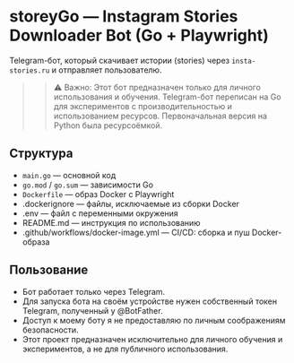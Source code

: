 # storeyGo — Instagram Stories Downloader Bot (Go + Playwright)

Telegram-бот, который скачивает истории (stories) через `insta-stories.ru` и отправляет пользователю.

>>⚠️ Важно: Этот бот предназначен только для личного использования и обучения.
>>Telegram-бот переписан на Go для экспериментов с производительностью и использованием ресурсов. Первоначальная версия на Python была ресурсоёмкой.

## Структура

- `main.go` — основной код
- `go.mod` / `go.sum` — зависимости Go
- `Dockerfile` — образ Docker с Playwright
- .dockerignore — файлы, исключаемые из сборки Docker
- .env — файл с переменными окружения
- README.md — инструкция по использованию
- .github/workflows/docker-image.yml — CI/CD: сборка и пуш Docker-образа

## Пользование

- Бот работает только через Telegram.
- Для запуска бота на своём устройстве нужен собственный токен Telegram, полученный у @BotFather.
- Доступ к моему боту я не предоставляю по личным соображениям безопасности.
- Этот проект предназначен исключительно для личного обучения и экспериментов, а не для публичного использования.

